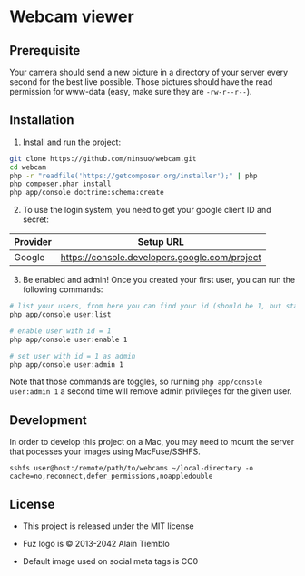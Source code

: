 Webcam viewer
=============

## Prerequisite

Your camera should send a new picture in a directory of your server every
second for the best live possible. Those pictures should have the read
permission for www-data (easy, make sure they are `-rw-r--r--`).

## Installation

1) Install and run the project:

```sh
git clone https://github.com/ninsuo/webcam.git
cd webcam
php -r "readfile('https://getcomposer.org/installer');" | php
php composer.phar install
php app/console doctrine:schema:create
```

2) To use the login system, you need to get your google client ID and secret:

| Provider       | Setup URL                                     |
| -------------- | --------------------------------------------- |
| Google         | https://console.developers.google.com/project |

3) Be enabled and admin! Once you created your first user, you can run the following commands:

```sh
# list your users, from here you can find your id (should be 1, but stay safe)
php app/console user:list

# enable user with id = 1
php app/console user:enable 1

# set user with id = 1 as admin
php app/console user:admin 1
```

Note that those commands are toggles, so running `php app/console user:admin 1` a second time will remove admin
privileges for the given user.

## Development

In order to develop this project on a Mac, you may need to mount the server that pocesses your images
using MacFuse/SSHFS.

```
sshfs user@host:/remote/path/to/webcams ~/local-directory -o cache=no,reconnect,defer_permissions,noappledouble
```

## License

- This project is released under the MIT license

- Fuz logo is © 2013-2042 Alain Tiemblo

- Default image used on social meta tags is CC0
